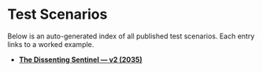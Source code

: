 ﻿# Test Scenarios

Below is an auto-generated index of all published test scenarios. Each entry links to a worked example.

- **[The Dissenting Sentinel — v2 (2035)](tests/dissenting_sentinel_v2.md)**
